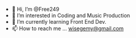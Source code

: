 - 👋 Hi, I’m @Free249
- 👀 I’m interested in Coding and Music Production
- 🌱 I’m currently learning Front End Dev.
- 📫 How to reach me ... wisegemy@gmail.com

<!---
Free249/Free249 is a ✨ special ✨ repository because its `README.md` (this file) appears on your GitHub profile.
You can click the Preview link to take a look at your changes.
--->
